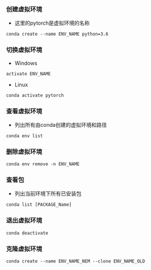 ### 创建虚拟环境
* 这里的pytorch是虚拟环境的名称
```
conda create --name ENV_NAME python=3.6
```

### 切换虚拟环境
* Windows
```
activate ENV_NAME
```
* Linux
```
conda activate pytorch
````

### 查看虚拟环境
* 列出所有由conda创建的虚拟环境和路径
```
conda env list
```

### 删除虚拟环境
```
conda env remove -n ENV_NAME
```

### 查看包
* 列出当前环境下所有已安装包
```
conda list [PACKAGE_Name]
```

### 退出虚拟环境
```
conda deactivate
```

### 克隆虚拟环境
```
conda create --name ENV_NAME_NEM --clone ENV_NAME_OLD
```

